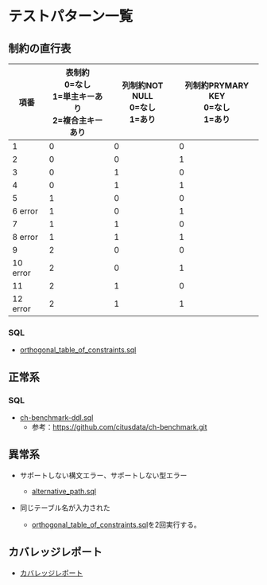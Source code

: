 # テストパターン一覧
## 制約の直行表

|項番|表制約<br>0=なし<br>1=単主キーあり<br>2=複合主キーあり|列制約NOT NULL<br>0=なし<br>1=あり|列制約PRYMARY KEY<br>0=なし<br>1=あり|
|---|---|---|---|
|1|0| 0| 0|
|2|0| 0| 1|
|3|0| 1| 0|
|4|0| 1| 1|
|5|1| 0| 0|
|6 error|1| 0| 1|
|7|1| 1| 0|
|8 error|1| 1| 1|
|9|2| 0| 0|
|10 error|2| 0| 1|
|11|2| 1| 0|
|12 error|2| 1| 1|

### SQL
* [orthogonal_table_of_constraints.sql](./orthogonal_table_of_constraints/orthogonal_table_of_constraints.sql)

## 正常系
### SQL
* [ch-benchmark-ddl.sql](./ch-benchmark-test/ch-benchmark-ddl.sql)
	* 参考：https://github.com/citusdata/ch-benchmark.git

## 異常系
* サポートしない構文エラー、サポートしない型エラー
	* [alternative_path.sql](./alternative_path/alternative_path.sql)

* 同じテーブル名が入力された
	* [orthogonal_table_of_constraints.sql](./orthogonal_table_of_constraints/orthogonal_table_of_constraints.sql)を2回実行する。

## カバレッジレポート
* [カバレッジレポート](./coverage/index.html)
